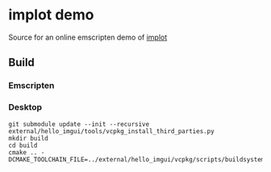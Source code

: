 # implot demo

Source for an online emscripten demo of [implot](https://github.com/epezent/implot)


## Build

### Emscripten

### Desktop

````
git submodule update --init --recursive
external/hello_imgui/tools/vcpkg_install_third_parties.py
mkdir build
cd build
cmake .. -DCMAKE_TOOLCHAIN_FILE=../external/hello_imgui/vcpkg/scripts/buildsystems/vcpkg.cmake
````
